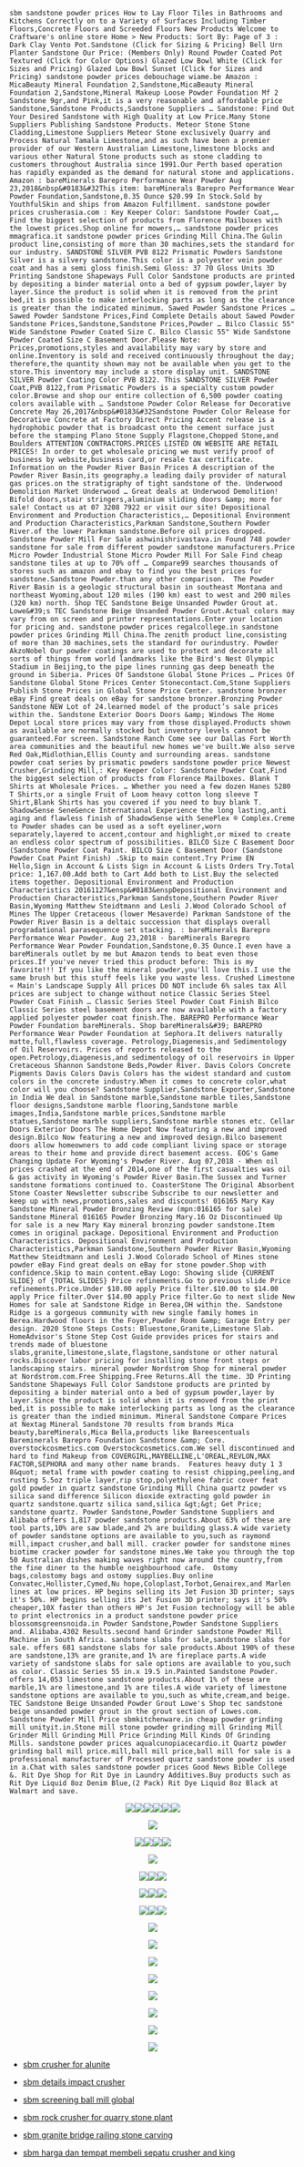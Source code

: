 
```
sbm sandstone powder prices How to Lay Floor Tiles in Bathrooms and Kitchens Correctly on to a Variety of Surfaces Including Timber Floors,Concrete Floors and Screeded Floors New Products Welcome to Craftware's online store Home > New Products: Sort By: Page of 3 : Dark Clay Vento Pot.Sandstone (Click for Sizing & Pricing) Bell Urn Planter Sandstone Our Price: (Members Only) Round Powder Coated Pot Textured (Click for Color Options) Glazed Low Bowl White (Click for Sizes and Pricing) Glazed Low Bowl Sunset (Click for Sizes and Pricing) sandstone powder prices debouchage wiame.be Amazon : MicaBeauty Mineral Foundation 2,Sandstone,MicaBeauty Mineral Foundation 2,Sandstone,Mineral Makeup Loose Powder Foundation Mf 2 Sandstone 9gr,and Pink,it is a very reasonable and affordable price Sandstone,Sandstone Products,Sandstone Suppliers … Sandstone: Find Out Your Desired Sandstone with High Quality at Low Price.Many Stone Suppliers Publishing Sandstone Products. Meteor Stone Stone Cladding,Limestone Suppliers Meteor Stone exclusively Quarry and Process Natural Tamala Limestone,and as such have been a premier provider of our Western Australian Limestone,limestone blocks and various other Natural Stone products such as stone cladding to customers throughout Australia since 1991.Our Perth based operation has rapidly expanded as the demand for natural stone and applications. Amazon : bareMinerals Barepro Performance Wear Powder Aug 23,2018&nbsp&#0183&#32This item: bareMinerals Barepro Performance Wear Powder Foundation,Sandstone,0.35 Ounce $20.99 In Stock.Sold by YouthfulSkin and ships from Amazon Fulfillment. sandstone powder prices crusherasia.com : Key Keeper Color: Sandstone Powder Coat,… Find the biggest selection of products from Florence Mailboxes with the lowest prices.Shop online for mowers,… sandstone powder prices mmagrafica.it sandstone powder prices Grinding Mill China.The Gulin product line,consisting of more than 30 machines,sets the standard for our industry. SANDSTONE SILVER PVB 8122 Prismatic Powders Sandstone Silver is a silvery sandstone.This color is a polyester vein powder coat and has a semi gloss finish.Semi Gloss: 37 70 Gloss Units 3D Printing Sandstone Shapeways Full Color Sandstone products are printed by depositing a binder material onto a bed of gypsum powder,layer by layer.Since the product is solid when it is removed from the print bed,it is possible to make interlocking parts as long as the clearance is greater than the indicated minimum. Sawed Powder Sandstone Prices … Sawed Powder Sandstone Prices,Find Complete Details about Sawed Powder Sandstone Prices,Sandstone,Sandstone Prices,Powder … Bilco Classic 55" Wide Sandstone Powder Coated Size C. Bilco Classic 55" Wide Sandstone Powder Coated Size C Basement Door.Please Note: Prices,promotions,styles and availability may vary by store and online.Inventory is sold and received continuously throughout the day; therefore,the quantity shown may not be available when you get to the store.This inventory may include a store display unit. SANDSTONE SILVER Powder Coating Color PVB 8122. This SANDSTONE SILVER Powder Coat,PVB 8122,from Prismatic Powders is a specialty custom powder color.Browse and shop our entire collection of 6,500 powder coating colors available with … Sandstone Powder Color Release for Decorative Concrete May 26,2017&nbsp&#0183&#32Sandstone Powder Color Release for Decorative Concrete at Factory Direct Pricing Accent release is a hydrophobic powder that is broadcast onto the cement surface just before the stamping Plano Stone Supply Flagstone,Chopped Stone,and Boulders ATTENTION CONTRACTORS.PRICES LISTED ON WEBSITE ARE RETAIL PRICES! In order to get wholesale pricing we must verify proof of business by website,business card,or resale tax certificate. Information on the Powder River Basin Prices A description of the Powder River Basin,its geography.a leading daily provider of natural gas prices.on the stratigraphy of tight sandstone of the. Underwood Demolition Market Underwood … Great deals at Underwood Demolition! Bifold doors,stair stringers,aluminium sliding doors &amp; more for sale! Contact us at 07 3208 7922 or visit our site! Depositional Environment and Production Characteristics,… Depositional Environment and Production Characteristics,Parkman Sandstone,Southern Powder River.of the lower Parkman sandstone.Before oil prices dropped. Sandstone Powder Mill For Sale ashwinishrivastava.in Found 748 powder sandstone for sale from different powder sandstone manufacturers.Price Micro Powder Industrial Stone Micro Powder Mill For Sale Find cheap sandstone tiles at up to 70% off … Compare99 searches thousands of stores such as amazon and ebay to find you the best prices for sandstone.Sandstone Powder.than any other comparison.  The Powder River Basin is a geologic structural basin in southeast Montana and northeast Wyoming,about 120 miles (190 km) east to west and 200 miles (320 km) north. Shop TEC Sandstone Beige Unsanded Powder Grout at. Lowe&#39;s TEC Sandstone Beige Unsanded Powder Grout.Actual colors may vary from on screen and printer representations.Enter your location for pricing and. sandstone powder prices regalcollege.in sandstone powder prices Grinding Mill China.The zenith product line,consisting of more than 30 machines,sets the standard for ourindustry. Powder AkzoNobel Our powder coatings are used to protect and decorate all sorts of things from world landmarks like the Bird's Nest Olympic Stadium in Beijing,to the pipe lines running gas deep beneath the ground in Siberia. Prices Of Sandstone Global Stone Prices … Prices Of Sandstone Global Stone Prices Center Stonecontact.Com,Stone Suppliers Publish Stone Prices in Global Stone Price Center. sandstone bronzer eBay Find great deals on eBay for sandstone bronzer.Bronzing Powder Sandstone NEW Lot of 24.learned model of the product’s sale prices within the. Sandstone Exterior Doors Doors &amp; Windows The Home Depot Local store prices may vary from those displayed.Products shown as available are normally stocked but inventory levels cannot be guaranteed.For screen. Sandstone Ranch Come see our Dallas Fort Worth area communities and the beautiful new homes we've built.We also serve Red Oak,Midlothian,Ellis County and surrounding areas. sandstone powder coat series by prismatic powders sandstone powder price Newest Crusher,Grinding Mill,: Key Keeper Color: Sandstone Powder Coat,Find the biggest selection of products from Florence Mailboxes. Blank T Shirts at Wholesale Prices. … Whether you need a few dozen Hanes 5280 T Shirts,or a single Fruit of Loom heavy cotton long sleeve T Shirt,Blank Shirts has you covered if you need to buy blank T. ShadowSense SeneGence International Experience the long lasting,anti aging and flawless finish of ShadowSense with SenePlex ® Complex.Creme to Powder shades can be used as a soft eyeliner,worn separately,layered to accent,contour and highlight,or mixed to create an endless color spectrum of possibilities. BILCO Size C Basement Door (Sandstone Powder Coat Paint. BILCO Size C Basement Door (Sandstone Powder Coat Paint Finish) .Skip to main content.Try Prime EN Hello,Sign in Account & Lists Sign in Account & Lists Orders Try.Total price: 1,167.00.Add both to Cart Add both to List.Buy the selected items together. Depositional Environment and Production Characteristics 20161127&ensp&#0183&enspDepositional Environment and Production Characteristics,Parkman Sandstone,Southern Powder River Basin,Wyoming Matthew Steidtmann and Lesli J.Wood Colorado School of Mines The Upper Cretaceous (lower Mesaverde) Parkman Sandstone of the Powder River Basin is a deltaic succession that displays overall progradational parasequence set stacking. : bareMinerals Barepro Performance Wear Powder. Aug 23,2018 · bareMinerals Barepro Performance Wear Powder Foundation,Sandstone,0.35 Ounce.I even have a bareMinerals outlet by me but Amazon tends to beat even those prices.If you've never tried this product before: This is my favorite!!! If you like the mineral powder,you'll love this.I use the same brush but this stuff feels like you waste less. Crushed Limestone « Main's Landscape Supply All prices DO NOT include 6% sales tax All prices are subject to change without notice Classic Series Steel Powder Coat Finish … Classic Series Steel Powder Coat Finish Bilco Classic Series steel basement doors are now available with a factory applied polyester powder coat finish.The. BAREPRO Performance Wear Powder Foundation bareMinerals. Shop bareMinerals&#39; BAREPRO Performance Wear Powder Foundation at Sephora.It delivers naturally matte,full,flawless coverage. Petrology,Diagenesis,and Sedimentology of Oil Reservoirs. Prices of reports released to the open.Petrology,diagenesis,and sedimentology of oil reservoirs in Upper Cretaceous Shannon Sandstone Beds,Powder River. Davis Colors Concrete Pigments Davis Colors Davis Colors has the widest standard and custom colors in the concrete industry.When it comes to concrete color,what color will you choose? Sandstone Supplier,Sandstone Exporter,Sandstone in India We deal in Sandstone marble,Sandstone marble tiles,Sandstone floor designs,Sandstone marble flooring,Sandstone marble images,India,Sandstone marble prices,Sandstone marble statues,Sandstone marble suppliers,Sandstone marble stones etc. Cellar Doors Exterior Doors The Home Depot Now featuring a new and improved design.Bilco Now featuring a new and improved design.Bilco basement doors allow homeowners to add code compliant living space or storage areas to their home and provide direct basement access. EOG's Game Changing Update For Wyoming's Powder River. Aug 07,2018 · When oil prices crashed at the end of 2014,one of the first casualties was oil & gas activity in Wyoming's Powder River Basin.The Sussex and Turner sandstone formations continued to. CoasterStone The Original Absorbent Stone Coaster Newsletter subscribe Subscribe to our newsletter and keep up with news,promotions,sales and discounts! 016165 Mary Kay Sandstone Mineral Powder Bronzing Review (mpn:016165 for sale) Sandstone Mineral 016165 Powder Bronzing Mary.16 Oz Discontinued Up for sale is a new Mary Kay mineral bronzing powder sandstone.Item comes in original package. Depositional Environment and Production Characteristics. Depositional Environment and Production Characteristics,Parkman Sandstone,Southern Powder River Basin,Wyoming Matthew Steidtmann and Lesli J.Wood Colorado School of Mines stone powder eBay Find great deals on eBay for stone powder.Shop with confidence.Skip to main content.eBay Logo: Showing slide {CURRENT SLIDE} of {TOTAL SLIDES} Price refinements.Go to previous slide Price refinements.Price.Under $10.00 apply Price filter.$10.00 to $14.00 apply Price filter.Over $14.00 apply Price filter.Go to next slide New Homes for sale at Sandstone Ridge in Berea,OH within the. Sandstone Ridge is a gorgeous community with new single family homes in Berea.Hardwood floors in the Foyer,Powder Room &amp; Garage Entry per design. 2020 Stone Steps Costs: Bluestone,Granite,Limestone Slab. HomeAdvisor's Stone Step Cost Guide provides prices for stairs and trends made of bluestone slabs,granite,limestone,slate,flagstone,sandstone or other natural rocks.Discover labor pricing for installing stone front steps or landscaping stairs. mineral powder Nordstrom Shop for mineral powder at Nordstrom.com.Free Shipping.Free Returns.All the time. 3D Printing Sandstone Shapeways Full Color Sandstone products are printed by depositing a binder material onto a bed of gypsum powder,layer by layer.Since the product is solid when it is removed from the print bed,it is possible to make interlocking parts as long as the clearance is greater than the indied minimum. Mineral Sandstone Compare Prices at Nextag Mineral Sandstone 70 results from brands Mica beauty,bareMinerals,Mica Bella,products like Bareescentuals Bareminerals Barepro Foundation Sandstone &amp; Core. overstockcosmetics.com Overstockcosmetics.com.We sell discontinued and hard to find Makeup from COVERGIRL,MAYBELLINE,L'OREAL,REVLON,MAX FACTOR,SEPHORA and many other name brands.  Features heavy duty 1 3 8&quot; metal frame with powder coating to resist chipping,peeling,and rusting 5.5oz triple layer,rip stop,polyethylene fabric cover feat gold powder in quartz sandstone Grinding Mill China quartz powder vs silica sand difference Silicon dioxide extracting gold powder in quartz sandstone.quartz silica sand,silica &gt;&gt; Get Price; sandstone quartz. Powder Sandstone,Powder Sandstone Suppliers and Alibaba offers 1,817 powder sandstone products.About 63% of these are tool parts,10% are saw blade,and 2% are building glass.A wide variety of powder sandstone options are available to you,such as raymond mill,impact crusher,and ball mill. cracker powder for sandstone mines biotime cracker powder for sandstone mines.We take you through the top 50 Australian dishes making waves right now around the country,from the fine diner to the humble neighbourhood cafe.  Ostomy bags,colostomy bags and ostomy supplies.Buy online Convatec,Hollister,Cymed,Nu hope,Coloplast,Torbot,Genairex,and Marlen lines at low prices. HP begins selling its Jet Fusion 3D printer; says it's 50%. HP begins selling its Jet Fusion 3D printer; says it's 50% cheaper,10X faster than others HP's Jet Fusion technology will be able to print electronics in a product sandstone powder price blossomsgreensnoida.in Powder Sandstone,Powder Sandstone Suppliers and. Alibaba.4302 Results.second hand Grinder sandstone Powder Mill Machine in South Africa. sandstone slabs for sale,sandstone slabs for sale. offers 681 sandstone slabs for sale products.About 190% of these are sandstone,13% are granite,and 1% are fireplace parts.A wide variety of sandstone slabs for sale options are available to you,such as color. Classic Series 55 in.x 19.5 in.Painted Sandstone Powder. offers 14,053 limestone sandstone products.About 1% of these are marble,1% are limestone,and 1% are tiles.A wide variety of limestone sandstone options are available to you,such as white,cream,and beige. TEC Sandstone Beige Unsanded Powder Grout Lowe's Shop tec sandstone beige unsanded powder grout in the grout section of Lowes.com. Sandstone Powder Mill Price sbmkitchenware.in cheap powder grinding mill unityit.in.Stone mill stone powder grinding mill Grinding Mill Grinder Mill Grinding Mill Price Grinding Mill Kinds Of Grinding Mills. sandstone powder prices aqualcunopiacecardio.it Quartz powder grinding ball mill price.mill,ball mill price,ball mill for sale is a professional manufacturer of Processed quartz sandstone powder is used in a.Chat with sales sandstone powder prices Good News Bible College &. Rit Dye Shop for Rit Dye in Laundry Additives.Buy products such as Rit Dye Liquid 8oz Denim Blue,(2 Pack) Rit Dye Liquid 8oz Black at Walmart and save. 
```

<div align="center">
  
<a rel="nofollow" href="https://m.shibang-china.com?f=github&k=sbm+sandstone+powder+prices"><img src="https://static.shibang-china.com/en/l.png"></a><img src="https://static.shibang-china.com/en/hw.png"><a rel="nofollow" href="https://m.shibang-china.com/product/?f=github&k=sbm+sandstone+powder+prices"><img src="https://static.shibang-china.com/en/p.png"></a><a rel="nofollow" href="https://m.shibang-china.com/cases/?f=github&k=sbm+sandstone+powder+prices"><img src="https://static.shibang-china.com/en/c.png"></a><a rel="nofollow" href="https://m.shibang-china.com/news/?f=github&k=sbm+sandstone+powder+prices"><img src="https://static.shibang-china.com/en/n.png"></a><a rel="nofollow" href="https://m.shibang-china.com?f=github&k=sbm+sandstone+powder+prices"><img src="https://static.shibang-china.com/en/m.png"></a>

<a rel="nofollow" href="https://m.shibang-china.com/product/?f=github&k=sbm+sandstone+powder+prices"><img src="https://static.shibang-china.com/en/b.jpg"></a>
  
<a rel="nofollow" href="https://m.shibang-china.com/solution-aggregate.html?f=github&k=sbm+sandstone+powder+prices"><img src="https://static.shibang-china.com/en/a.jpg"></a><a rel="nofollow" href="https://m.shibang-china.com/solution-mine.html?f=github&k=sbm+sandstone+powder+prices"><img src="https://static.shibang-china.com/en/m.jpg"></a><a rel="nofollow" href="https://m.shibang-china.com/solution-mill.html?f=github&k=sbm+sandstone+powder+prices"><img src="https://static.shibang-china.com/en/g.jpg"></a><a rel="nofollow" href="https://m.shibang-china.com/solution-epc.html?f=github&k=sbm+sandstone+powder+prices"><img src="https://static.shibang-china.com/en/e.jpg"></a>

<a rel="nofollow" href="https://m.shibang-china.com/product/?f=github&k=sbm+sandstone+powder+prices"><img src="https://static.shibang-china.com/en/a-p.png"></a>

<a rel="nofollow" href="https://m.shibang-china.com/product/crusher/c6x.html?f=github&k=sbm+sandstone+powder+prices"><img src="https://static.shibang-china.com/en/j.jpg"></a><a rel="nofollow" href="https://m.shibang-china.com/product/crusher/ci5x.html?f=github&k=sbm+sandstone+powder+prices"><img src="https://static.shibang-china.com/en/i.jpg"></a><a rel="nofollow" href="https://m.shibang-china.com/product/crusher/hst.html?f=github&k=sbm+sandstone+powder+prices"><img src="https://static.shibang-china.com/en/c.jpg"></a>

<a rel="nofollow" href="https://m.shibang-china.com/product/mill/mtw.html?f=github&k=sbm+sandstone+powder+prices"><img src="https://static.shibang-china.com/en/mtw.jpg"></a><a rel="nofollow" href="https://m.shibang-china.com/product/mill/scm.html?f=github&k=sbm+sandstone+powder+prices"><img src="https://static.shibang-china.com/en/scm.jpg"></a><a rel="nofollow" href="https://m.shibang-china.com/product/mill/lm.html?f=github&k=sbm+sandstone+powder+prices"><img src="https://static.shibang-china.com/en/lm.jpg"></a>

<a rel="nofollow" href="https://m.shibang-china.com/product/sand/vsi6x.html?f=github&k=sbm+sandstone+powder+prices"><img src="https://static.shibang-china.com/en/6x.jpg"></a><a rel="nofollow" href="https://m.shibang-china.com/product/sand/vu.html?f=github&k=sbm+sandstone+powder+prices"><img src="https://static.shibang-china.com/en/vu.jpg"></a><a rel="nofollow" href="https://m.shibang-china.com/product/mobile/klun.html?f=github&k=sbm+sandstone+powder+prices"><img src="https://static.shibang-china.com/en/k.jpg"></a>

<a rel="nofollow" href="https://m.shibang-china.com/cases/?f=github&k=sbm+sandstone+powder+prices"><img src="https://static.shibang-china.com/en/case.png"></a>

<a rel="nofollow" href="https://m.shibang-china.com/cases/aggregate/202.html?f=github&k=sbm+sandstone+powder+prices"><img src="https://static.shibang-china.com/en/c-1.jpg"></a>

<a rel="nofollow" href="https://m.shibang-china.com/cases/aggregate/203.html?f=github&k=sbm+sandstone+powder+prices"><img src="https://static.shibang-china.com/en/c-2.jpg"></a>

<a rel="nofollow" href="https://m.shibang-china.com/cases/mill/123.html?f=github&k=sbm+sandstone+powder+prices"><img src="https://static.shibang-china.com/en/c-3.jpg"></a>

<a rel="nofollow" href="https://m.shibang-china.com/contact_us.html?f=github&k=sbm+sandstone+powder+prices"><img src="https://static.shibang-china.com/en/contact.png"></a>

<a rel="nofollow" href="https://swt.shibang-china.com/?f=github&k=sbm+sandstone+powder+prices"><img src="https://static.shibang-china.com/en/chat.png"></a>

<a rel="nofollow" href="https://whatsapp.shibangsoft.com/WhatsApp.php?f=github&k=sbm+sandstone+powder+prices"><img src="https://static.shibang-china.com/en/whatsapp.png"></a>

<a rel="nofollow" href="https://m.shibang-china.com/?f=github&k=sbm+sandstone+powder+prices"><img src="https://static.shibang-china.com/en/website.png"></a>

</div>


* [sbm crusher for alunite](sbm%20crusher%20for%20alunite.md)

* [sbm details impact crusher](sbm%20details%20impact%20crusher.md)

* [sbm screening ball mill global](sbm%20screening%20ball%20mill%20global.md)

* [sbm rock crusher for quarry stone plant](sbm%20rock%20crusher%20for%20quarry%20stone%20plant.md)

* [sbm granite bridge railing stone carving](sbm%20granite%20bridge%20railing%20stone%20carving.md)

* [sbm harga dan tempat membeli sepatu crusher and king](sbm%20harga%20dan%20tempat%20membeli%20sepatu%20crusher%20and%20king.md)